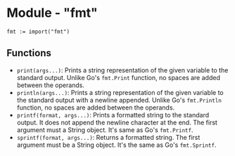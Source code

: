 # Module - "fmt"

```golang
fmt := import("fmt")
```

## Functions

- `print(args...)`: Prints a string representation of the given variable to the standard output. Unlike Go's `fmt.Print` function, no spaces are added between the operands.
- `println(args...)`: Prints a string representation of the given variable to the standard output with a newline appended. Unlike Go's `fmt.Println` function, no spaces are added between the operands.
- `printf(format, args...)`: Prints a formatted string to the standard output. It does not append the newline character at the end. The first argument must a String object. It's same as Go's `fmt.Printf`.
- `sprintf(format, args...)`: Returns a formatted string. The first argument must be a String object. It's the same as Go's `fmt.Sprintf`.
